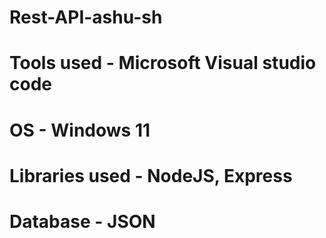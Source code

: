# Rest-API-ashu-sh
# Tools used - Microsoft Visual studio code
# OS - Windows 11
# Libraries used - NodeJS, Express
# Database - JSON
